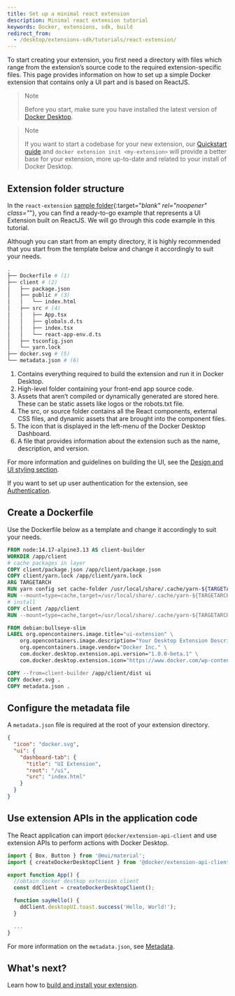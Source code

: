 ```yaml
---
title: Set up a minimal react extension
description: Minimal react extension tutorial
keywords: Docker, extensions, sdk, build
redirect_from:
  - /desktop/extensions-sdk/tutorials/react-extension/
---
```


To start creating your extension, you first need a directory with files which range from the extension’s source code to the required extension-specific files. This page provides information on how to set up a simple Docker extension that contains only a UI part and is based on ReactJS.

> Note
>
> Before you start, make sure you have installed the latest version of [Docker Desktop](../../../release-notes.md).

> Note
>
> If you want to start a codebase for your new extension, our [Quickstart guide](../../quickstart.md) and `docker extension init <my-extension>` will provide a better base for your extension, more up-to-date and related to your install of Docker Desktop.

## Extension folder structure

In the `react-extension` [sample folder](https://github.com/docker/extensions-sdk/tree/main/samples){:target="_blank" rel="noopener" class="_"}, you can find a ready-to-go example that represents a UI Extension built on ReactJS. We will go through this code example in this tutorial.

Although you can start from an empty directory, it is highly recommended that you start from the template below and change it accordingly to suit your needs.

```bash
.
├── Dockerfile # (1)
├── client # (2)
│   ├── package.json
│   ├── public # (3)
│   │   └── index.html
│   ├── src # (4)
│   │   ├── App.tsx
│   │   ├── globals.d.ts
│   │   ├── index.tsx
│   │   └── react-app-env.d.ts
│   ├── tsconfig.json
│   └── yarn.lock
├── docker.svg # (5)
└── metadata.json # (6)
```

1. Contains everything required to build the extension and run it in Docker Desktop.
2. High-level folder containing your front-end app source code.
3. Assets that aren’t compiled or dynamically generated are stored here. These can be static assets like logos or the robots.txt file.
4. The src, or source folder contains all the React components, external CSS files, and dynamic assets that are brought into the component files.
5. The icon that is displayed in the left-menu of the Docker Desktop Dashboard.
6. A file that provides information about the extension such as the name, description, and version.

For more information and guidelines on building the UI, see the [Design and UI styling section](../../design/design-guidelines.md).

If you want to set up user authentication for the extension, see [Authentication](../../dev/oauth2-flow.md).

## Create a Dockerfile

Use the Dockerfile below as a template and change it accordingly to suit your needs.

```Dockerfile
FROM node:14.17-alpine3.13 AS client-builder
WORKDIR /app/client
# cache packages in layer
COPY client/package.json /app/client/package.json
COPY client/yarn.lock /app/client/yarn.lock
ARG TARGETARCH
RUN yarn config set cache-folder /usr/local/share/.cache/yarn-${TARGETARCH}
RUN --mount=type=cache,target=/usr/local/share/.cache/yarn-${TARGETARCH} yarn
# install
COPY client /app/client
RUN --mount=type=cache,target=/usr/local/share/.cache/yarn-${TARGETARCH} yarn build

FROM debian:bullseye-slim
LABEL org.opencontainers.image.title="ui-extension" \
    org.opencontainers.image.description="Your Desktop Extension Description" \
    org.opencontainers.image.vendor="Docker Inc." \
    com.docker.desktop.extension.api.version="1.0.0-beta.1" \
    com.docker.desktop.extension.icon="https://www.docker.com/wp-content/uploads/2022/03/Moby-logo.png"

COPY --from=client-builder /app/client/dist ui
COPY docker.svg .
COPY metadata.json .

```

## Configure the metadata file

A `metadata.json` file is required at the root of your extension directory.

```json
{
  "icon": "docker.svg",
  "ui": {
    "dashboard-tab": {
      "title": "UI Extension",
      "root": "/ui",
      "src": "index.html"
    }
  }
}
```

## Use extension APIs in the application code

The React application can import `@docker/extension-api-client` and use extension APIs to perform actions with Docker Desktop.

```ts
import { Box, Button } from '@mui/material';
import { createDockerDesktopClient } from '@docker/extension-api-client';

export function App() {
  //obtain docker destkop extension client
  const ddClient = createDockerDesktopClient();

  function sayHello() {
    ddClient.desktopUI.toast.success('Hello, World!');
  }

  ...
}
```

For more information on the `metadata.json`, see [Metadata](../../extensions/METADATA.md).

## What's next?

Learn how to [build and install your extension](../build-install.md).
